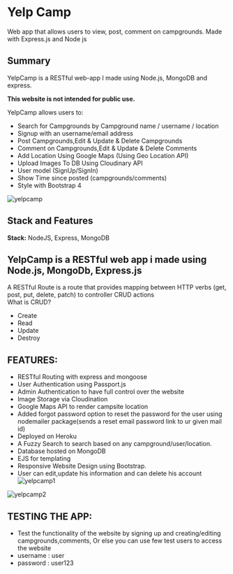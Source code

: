 # Yelp Camp
Web app that allows users to view, post, comment on campgrounds. Made with Express.js and Node js

## Summary

YelpCamp is a RESTful web-app I made using Node.js, MongoDB and express. 

**This website is not intended for public use.**

YelpCamp allows users to:
- Search for Campgrounds by Campground name / username / location
- Signup with an username/email address
- Post Campgrounds,Edit & Update & Delete Campgrounds 
- Comment on Campgrounds,Edit & Update & Delete Comments
- Add Location Using Google Maps (Using Geo Location API)
- Upload Images To DB Using Cloudinary API
- User model (SignUp/SignIn)
- Show Time since posted (campgrounds/comments)
- Style with Bootstrap 4

![yelpcamp](https://user-images.githubusercontent.com/62550907/81576370-cfa8ad80-93c5-11ea-95ed-530b640b637e.png)


## Stack and Features

**Stack:** NodeJS, Express, MongoDB


## YelpCamp is a RESTful web app i made using Node.js, MongoDb, Express.js
 A RESTful Route is a route that provides mapping between HTTP verbs (get, post, put, delete, patch) to controller CRUD actions  
What is CRUD?
- Create
- Read
- Update
- Destroy

## FEATURES:
- RESTful Routing with express and mongoose
- User Authentication using Passport.js
- Admin Authentication to have full control over the website
- Image Storage via Cloudination
- Google Maps API to render campsite location
- Added forgot password option to reset the password for the user using nodemailer package(sends a reset email password link to ur given mail id)
- Deployed on Heroku
- A Fuzzy Search to search based on any campground/user/location.
- Database hosted on MongoDB
- EJS for templating
- Responsive Website Design using Bootstrap.
- User can edit,update his information and can delete his account
![yelpcamp1](https://user-images.githubusercontent.com/62550907/81576644-231afb80-93c6-11ea-82c0-83304e2fcd9c.png)


![yelpcamp2](https://user-images.githubusercontent.com/62550907/81576666-2910dc80-93c6-11ea-85cf-79b93aeec72a.png)



## TESTING THE APP:
- Test the functionality of the website by signing up and creating/editing campgrounds,comments,
Or else you can use few test users to access the website  
- username : user
- password : user123


